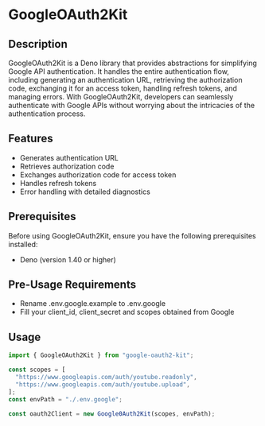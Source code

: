 # GoogleOAuth2Kit

## Description

GoogleOAuth2Kit is a Deno library that provides abstractions for simplifying Google API authentication. It handles the entire authentication flow, including generating an authentication URL, retrieving the authorization code, exchanging it for an access token, handling refresh tokens, and managing errors. With GoogleOAuth2Kit, developers can seamlessly authenticate with Google APIs without worrying about the intricacies of the authentication process.

## Features

- Generates authentication URL
- Retrieves authorization code
- Exchanges authorization code for access token
- Handles refresh tokens
- Error handling with detailed diagnostics

## Prerequisites

Before using GoogleOAuth2Kit, ensure you have the following prerequisites installed:

- Deno (version 1.40 or higher)

## Pre-Usage Requirements

- Rename .env.google.example to .env.google
- Fill your client_id, client_secret and scopes obtained from Google

## Usage

```js
import { GoogleOAuth2Kit } from "google-oauth2-kit";

const scopes = [
  "https://www.googleapis.com/auth/youtube.readonly",
  "https://www.googleapis.com/auth/youtube.upload",
];
const envPath = "./.env.google";

const oauth2Client = new Google0Auth2Kit(scopes, envPath);
```
